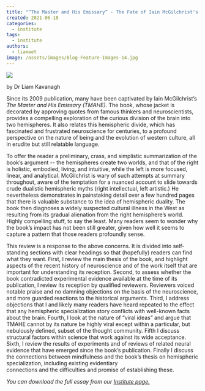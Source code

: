 ```yaml
---
title: "“The Master and His Emissary” - The Fate of Iain McGilchrist's Magnum Opus"
created: 2021-06-18
categories: 
  - institute
tags: 
  - institute
authors: 
  - liamaet
image: /assets/images/Blog-Feature-Images-14.jpg
---
```


![](/assets/images/Blog-Feature-Images-14-1024x576.jpg)

by Dr Liam Kavanagh

Since its 2009 publication, many have been captivated by Iain McGilchrist’s _The Master and His Emissary (TMAHE)_. The book, whose jacket is decorated by approving quotes from famous thinkers and neuroscientists, provides a compelling exploration of the curious division of the brain into two hemispheres. It also relates this hemispheric divide, which has fascinated and frustrated neuroscience for centuries, to a profound perspective on the nature of being and the evolution of western culture, all in erudite but still relatable language.

To offer the reader a preliminary, crass, and simplistic summarization of the book’s argument -- the hemispheres create two worlds, and that of the right is holistic, embodied, living, and intuitive, while the left is more focused, linear, and analytical. McGilchrist is wary of such attempts at summary throughout, aware of the temptation for a nuanced account to slide towards crude dualistic hemispheric myths (right intellectual, left artistic.) He nevertheless demonstrates in painstaking detail over a few hundred pages that there is valuable substance to the idea of hemispheric duality. The book then diagnoses a widely suspected cultural illness in the West as resulting from its gradual alienation from the right hemisphere’s world. Highly compelling stuff, to say the least. Many readers seem to wonder why the book’s impact has not been still greater, given how well it seems to capture a pattern that those readers profoundly sense.

This review is a response to the above concerns. It is divided into self-standing sections with clear headings so that (hopefully) readers can find what they want. First, I review the main thesis of the book, and highlight aspects of the recent history of neuroscience and of the work itself that are important for understanding its reception. Second, to assess whether the book contradicted experimental evidence available at the time of its publication, I review its reception by qualified reviewers. Reviewers voiced notable praise and no damning objections on the basis of the neuroscience, and more guarded reactions to the historical arguments. Third, I address objections that I and likely many readers have heard repeated to the effect that any hemispheric specialization story conflicts with well-known facts about the brain. Fourth, I look at the nature of “viral ideas” and argue that TMAHE cannot by its nature be highly viral except within a particular, but nebulously defined, subset of the thought community. Fifth I discuss  
structural factors within science that work against its wide acceptance. Sixth, I review the results of experiments and of reviews of related neural evidence that have emerged since the book’s publication. Finally I discuss the connections between mindfulness and the book’s thesis on hemispheric specialization, including existing evidentiary  
connections and the difficulties and promise of establishing these.

_You can download the full essay from our [Institute page.](https://lifeitself.org/institute/)_
